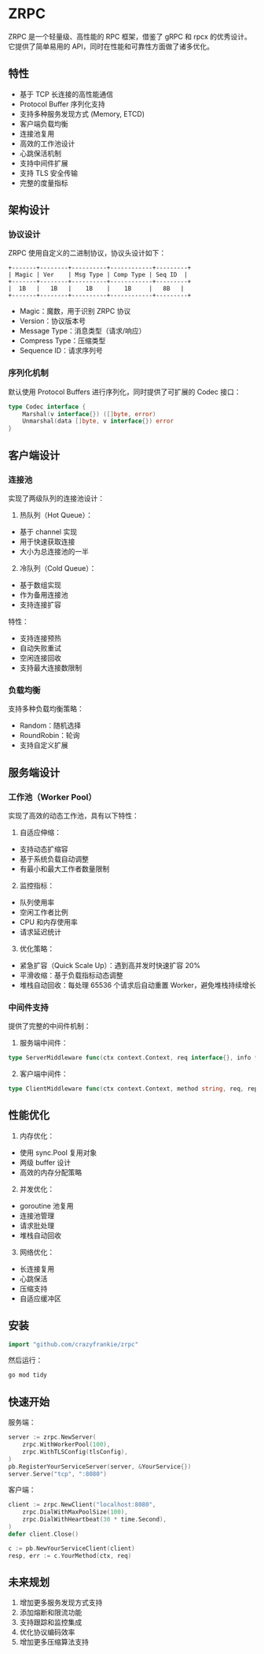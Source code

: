 # ZRPC

ZRPC 是一个轻量级、高性能的 RPC 框架，借鉴了 gRPC 和 rpcx 的优秀设计。它提供了简单易用的 API，同时在性能和可靠性方面做了诸多优化。

## 特性

- 基于 TCP 长连接的高性能通信
- Protocol Buffer 序列化支持
- 支持多种服务发现方式 (Memory, ETCD)
- 客户端负载均衡
- 连接池复用
- 高效的工作池设计
- 心跳保活机制
- 支持中间件扩展
- 支持 TLS 安全传输
- 完整的度量指标

## 架构设计

### 协议设计

ZRPC 使用自定义的二进制协议，协议头设计如下：

```
+-------+--------+----------+------------+---------+
| Magic | Ver    | Msg Type | Comp Type | Seq ID  |
+-------+--------+----------+------------+---------+
|  1B   |   1B   |    1B    |    1B     |   8B   |
+-------+--------+----------+------------+---------+
```

- Magic：魔数，用于识别 ZRPC 协议
- Version：协议版本号
- Message Type：消息类型（请求/响应）
- Compress Type：压缩类型
- Sequence ID：请求序列号

### 序列化机制

默认使用 Protocol Buffers 进行序列化，同时提供了可扩展的 Codec 接口：

```go
type Codec interface {
    Marshal(v interface{}) ([]byte, error)
    Unmarshal(data []byte, v interface{}) error
}
```

## 客户端设计

### 连接池

实现了两级队列的连接池设计：

1. 热队列（Hot Queue）：
- 基于 channel 实现
- 用于快速获取连接
- 大小为总连接池的一半

2. 冷队列（Cold Queue）：
- 基于数组实现
- 作为备用连接池
- 支持连接扩容

特性：
- 支持连接预热
- 自动失败重试
- 空闲连接回收
- 支持最大连接数限制

### 负载均衡

支持多种负载均衡策略：

- Random：随机选择
- RoundRobin：轮询
- 支持自定义扩展

## 服务端设计

### 工作池（Worker Pool）

实现了高效的动态工作池，具有以下特性：

1. 自适应伸缩：
- 支持动态扩缩容
- 基于系统负载自动调整
- 有最小和最大工作者数量限制

2. 监控指标：
- 队列使用率
- 空闲工作者比例
- CPU 和内存使用率
- 请求延迟统计

3. 优化策略：
- 紧急扩容（Quick Scale Up）：遇到高并发时快速扩容 20%
- 平滑收缩：基于负载指标动态调整
- 堆栈自动回收：每处理 65536 个请求后自动重置 Worker，避免堆栈持续增长

### 中间件支持

提供了完整的中间件机制：

1. 服务端中间件：
```go
type ServerMiddleware func(ctx context.Context, req interface{}, info *ServerInfo, handler Handler) (resp interface{}, err error)
```

2. 客户端中间件：
```go
type ClientMiddleware func(ctx context.Context, method string, req, reply interface{}, cc *Client, invoker Invoker) error
```

## 性能优化

1. 内存优化：
- 使用 sync.Pool 复用对象
- 两级 buffer 设计
- 高效的内存分配策略

2. 并发优化：
- goroutine 池复用
- 连接池管理
- 请求批处理
- 堆栈自动回收

3. 网络优化：
- 长连接复用
- 心跳保活
- 压缩支持
- 自适应缓冲区

## 安装

```go
import "github.com/crazyfrankie/zrpc"
```

然后运行：
```bash
go mod tidy
```

## 快速开始

服务端：
```go
server := zrpc.NewServer(
    zrpc.WithWorkerPool(100),
    zrpc.WithTLSConfig(tlsConfig),
)
pb.RegisterYourServiceServer(server, &YourService{})
server.Serve("tcp", ":8080")
```

客户端：
```go
client := zrpc.NewClient("localhost:8080",
    zrpc.DialWithMaxPoolSize(100),
    zrpc.DialWithHeartbeat(30 * time.Second),
)
defer client.Close()

c := pb.NewYourServiceClient(client)
resp, err := c.YourMethod(ctx, req)
```

## 未来规划

1. 增加更多服务发现方式支持
2. 添加熔断和限流功能
3. 支持跟踪和监控集成
4. 优化协议编码效率
5. 增加更多压缩算法支持
